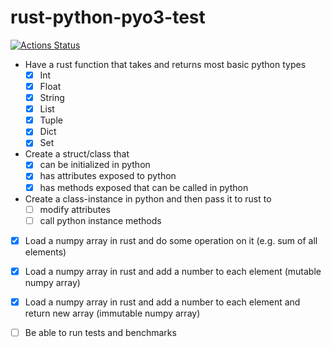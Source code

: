 # rust-python-pyo3-test

[![Actions Status](https://github.com/BurnySc2/rust-python-pyo3-test/workflows/RustBuild/badge.svg)](https://github.com/BurnySc2/rust-python-pyo3-test/actions)

- Have a rust function that takes and returns most basic python types
  - [x] Int
  - [x] Float
  - [x] String
  - [x] List
  - [x] Tuple
  - [x] Dict
  - [x] Set
- Create a struct/class that 
  - [x] can be initialized in python
  - [x] has attributes exposed to python
  - [x] has methods exposed that can be called in python
- Create a class-instance in python and then pass it to rust to
  - [ ] modify attributes
  - [ ] call python instance methods
- [x] Load a numpy array in rust and do some operation on it (e.g. sum of all elements)
- [x] Load a numpy array in rust and add a number to each element (mutable numpy array)
- [x] Load a numpy array in rust and add a number to each element and return new array (immutable numpy array)
- [ ] Be able to run tests and benchmarks

